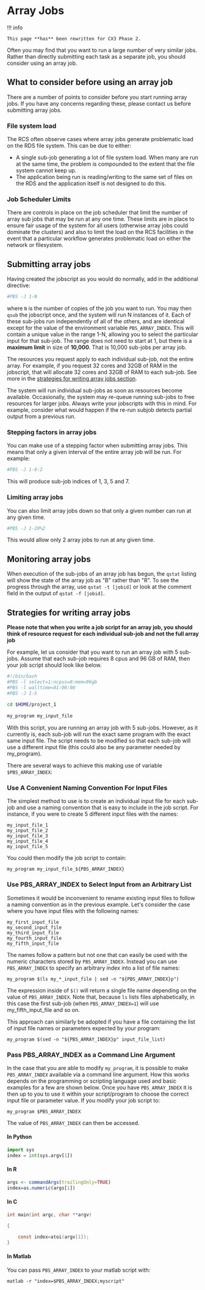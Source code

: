 # Array Jobs

!!! info

    This page **has** been rewritten for CX3 Phase 2.

Often you may find that you want to run a large number of very similar jobs. Rather than directly submitting each task as a separate job, you should consider using an array job.

## What to consider before using an array job

There are a number of points to consider before you start running array jobs. If you have any concerns regarding these, please contact us before submitting array jobs.

### File system load

The RCS often observe cases where array jobs generate problematic load on the RDS file system. This can be due to either:

* A single sub-job generating a lot of file system load. When many are run at the same time, the problem is compounded to the extent that the file system cannot keep up.
* The application being run is reading/writing to the same set of files on the RDS and the application itself is not designed to do this.

### Job Scheduler Limits

There are controls in place on the job scheduler that limit the number of array sub jobs that may be run at any one time. These limits are in place to ensure fair usage of the system for all users (otherwise array jobs could dominate the clusters) and also to limit the load on the RCS facilities in the event that a particular workflow generates problematic load on either the network or filesystem.

## Submitting array jobs

Having created the jobscript as you would do normally, add in the additional directive:

```bash
#PBS -J 1-N
```

where `N` is the number of copies of the job you want to run. You may then `qsub` the jobscript once, and the system will run N instances of it. Each of these sub-jobs run independently of all of the others, and are identical except for the value of the environment variable `PBS_ARRAY_INDEX`. This will contain a unique value in the range 1-N, allowing you to select the particular input for that sub-job. The range does not need to start at 1, but there is a **maximum limit** in size of **10,000**. That is 10,000 sub-jobs per array job.

The resources you request apply to each individual sub-job, not the entire array. For example, if you request 32 cores and 32GB of RAM in the jobscript, that will allocate 32 cores and 32GB of RAM to each sub-job. See more in the [strategies for writing array jobs section](#strategies-for-writing-array-jobs).


The system will run individual sub-jobs as soon as resources become available. Occasionally, the system may re-queue running sub-jobs to free resources for larger jobs. Always write your jobscripts with this in mind. For example, consider what would happen if the re-run subjob detects partial output from a previous run. 

### Stepping factors in array jobs

You can make use of a stepping factor when submitting array jobs. This means that only a given interval of the entire array job will be run. For example:

```bash
#PBS -J 1-8:2
```

This will produce sub-job indices of 1, 3, 5 and 7.

### Limiting array jobs

You can also limit array jobs down so that only a given number can run at any given time.

```bash
#PBS -J 1-20%2
```

This would allow only 2 array jobs to run at any given time. 


## Monitoring array jobs

When execution of the sub-jobs of an array job has begun, the `qstat` listing will show the state of the array job as "B" rather than "R". To see the progress through the array, use `qstat -t [jobid]` or look at the comment field in the output of `qstat -f [jobid]`.

## Strategies for writing array jobs

**Please note that when you write a job script for an array job, you should think of resource request for each individual sub-job and not the full array job**

For example, let us consider that you want to run an array job with 5 sub-jobs. Assume that each sub-job requires 8 cpus and 96 GB of RAM, then your job script should look like below.

```bash
#!/bin/bash
#PBS -l select=1:ncpus=8:mem=96gb
#PBS -l walltime=01:00:00
#PBS -J 1-5
 
cd $HOME/project_1
 
my_program my_input_file
```

With this script, you are running an array job with 5 sub-jobs. However, as it currently is, each sub-job will run the exact same program with the exact same input file. The script needs to be modified so that each sub-job will use a different input file (this could also be any parameter needed by my_program).

There are several ways to achieve this making use of variable `$PBS_ARRAY_INDEX`:

### Use A Convenient Naming Convention For Input Files

The simplest method to use is to create an individual input file for each sub-job and use a naming convention that is easy to include in the job script. For instance, if you were to create 5 different input files with the names:

```
my_input_file_1
my_input_file_2
my_input_file_3
my_input_file_4
my_input_file_5
```

You could then modify the job script to contain:

```
my_program my_input_file_${PBS_ARRAY_INDEX}
```

### Use PBS_ARRAY_INDEX to Select Input from an Arbitrary List

Sometimes it would be inconvenient to rename existing input files to follow a naming convention as in the previous example. Let's consider the case where you have input files with the following names:

```
my_first_input_file
my_second_input_file
my_third_input_file
my_fourth_input_file
my_fifth_input_file
```

The names follow a pattern but not one that can easily be used with the numeric characters stored by `PBS_ARRAY_INDEX`. Instead you can use `PBS_ARRAY_INDEX` to specify an arbitrary index into a list of file names:

```
my_program $(ls my_*_input_file | sed -n "${PBS_ARRAY_INDEX}p")
```

The expression inside of `$()` will return a single file name depending on the value of `PBS_ARRAY_INDEX`. Note that, because `ls` lists files alphabetically, in this case the first sub-job (when `PBS_ARRAY_INDEX=1`) will use my_fifth_input_file and so on.

This approach can similarly be adopted if you have a file containing the list of input file names or parameters expected by your program:

```
my_program $(sed -n "${PBS_ARRAY_INDEX}p" input_file_list)
```

### Pass PBS_ARRAY_INDEX as a Command Line Argument

In the case that you are able to modify `my_program`, it is possible to make `PBS_ARRAY_INDEX` available via a command line argument. How this works depends on the programming or scripting language used and basic examples for a few are shown below. Once you have `PBS_ARRAY_INDEX` it is then up to you to use it within your script/program to choose the correct input file or parameter value. If you modify your job script to:

```
my_program $PBS_ARRAY_INDEX
```

The value of `PBS_ARRAY_INDEX` can then be accessed.

#### In Python

```python
import sys
index = int(sys.argv[1])
```

#### In R

```R
args <- commandArgs(trailingOnly=TRUE)
index=as.numeric(args[1])
```

#### In C

```C
int main(int argc, char **argv)

{

	const index=atoi(argv[1]);
}
```

#### In Matlab

You can pass `PBS_ARRAY_INDEX` to your matlab script with:

```console
matlab -r "index=$PBS_ARRAY_INDEX;myscript"
```
